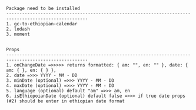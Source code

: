     Package need to be installed
    -----------------------------------------------------------------------------------------------------
    1. gc-to-ethiopian-calendar
    2. lodash
    3. moment


    Props
    -----------------------------------------------------------------------------------------------------
    1. onChangeDate =>>>>> returns formatted: { am: "", en: "" }, date: { am: { }, en: { } },
    2. date =>>> YYYY - MM - DD
    3. minDate (optional) =>>> YYYY - MM - DD
    4. maxDate (optional) =>>> YYYY - MM - DD
    5. language (optional) default "am" =>>> am, en
    6. isEthiopoianDate (optional) default false =>>> if true date props (#2) should be enter in ethiopian date format
